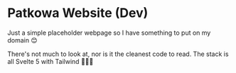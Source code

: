 # Patkowa Website (Dev)
Just a simple placeholder webpage so I have something to put on my domain 😊

There's not much to look at, nor is it the cleanest code to read. The stack is all Svelte 5 with Tailwind 🤷🏻‍♂️
